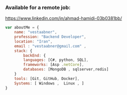 
### Available for a  remote job:
https://www.linkedin.com/in/ahmad-hamidi-03b0381bb/


 
```javascript
var aboutMe = { 
    name: "vestaabner",
    profession: "Backend Developer",
    location: "Iran",
    email : "vestaabner@gmail.com" ,
    stack: {
        backEnd: {
        languages: [C#, python, SQL],
        frameworks: [Asp .netCore],
        databases: [MongoDB , sqlserver,redis]
    }
    tools: [Git, GitHub, Docker],
    Systems: [ Windows ,  Linux , ]
}
``` 
